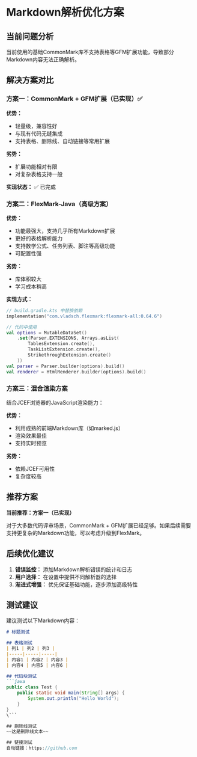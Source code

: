 # Markdown解析优化方案

## 当前问题分析

当前使用的基础CommonMark库不支持表格等GFM扩展功能，导致部分Markdown内容无法正确解析。

## 解决方案对比

### 方案一：CommonMark + GFM扩展（已实现）✅

**优势：**
- 轻量级，兼容性好
- 与现有代码无缝集成
- 支持表格、删除线、自动链接等常用扩展

**劣势：**
- 扩展功能相对有限
- 对复杂表格支持一般

**实现状态：** ✅ 已完成

### 方案二：FlexMark-Java（高级方案）

**优势：**
- 功能最强大，支持几乎所有Markdown扩展
- 更好的表格解析能力
- 支持数学公式、任务列表、脚注等高级功能
- 可配置性强

**劣势：**
- 库体积较大
- 学习成本稍高

**实现方式：**
```kotlin
// build.gradle.kts 中替换依赖
implementation("com.vladsch.flexmark:flexmark-all:0.64.6")

// 代码中使用
val options = MutableDataSet()
    .set(Parser.EXTENSIONS, Arrays.asList(
        TablesExtension.create(),
        TaskListExtension.create(),
        StrikethroughExtension.create()
    ))
val parser = Parser.builder(options).build()
val renderer = HtmlRenderer.builder(options).build()
```

### 方案三：混合渲染方案

结合JCEF浏览器的JavaScript渲染能力：

**优势：**
- 利用成熟的前端Markdown库（如marked.js）
- 渲染效果最佳
- 支持实时预览

**劣势：**
- 依赖JCEF可用性
- 复杂度较高

## 推荐方案

**当前推荐：方案一（已实现）**

对于大多数代码评审场景，CommonMark + GFM扩展已经足够。如果后续需要支持更复杂的Markdown功能，可以考虑升级到FlexMark。

## 后续优化建议

1. **错误监控：** 添加Markdown解析错误的统计和日志
2. **用户选择：** 在设置中提供不同解析器的选择
3. **渐进式增强：** 优先保证基础功能，逐步添加高级特性

## 测试建议

建议测试以下Markdown内容：

```markdown
# 标题测试

## 表格测试
| 列1 | 列2 | 列3 |
|-----|-----|-----|
| 内容1 | 内容2 | 内容3 |
| 内容4 | 内容5 | 内容6 |

## 代码块测试
```java
public class Test {
    public static void main(String[] args) {
        System.out.println("Hello World");
    }
}
\```

## 删除线测试
~~这是删除线文本~~

## 链接测试
自动链接：https://github.com
```